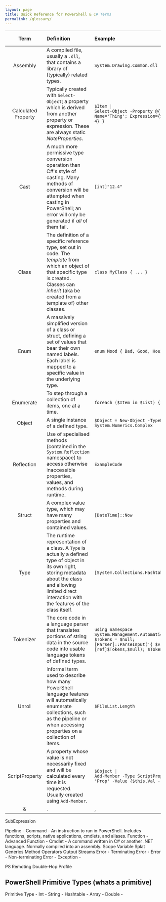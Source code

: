 ```yaml
---
layout: page
title: Quick Reference for PowerShell & C# Terms
permalink: /glossary/
---
```


| Term       | Definition | Example | Reference Link |
|:----------:|:-----------|:--------|:--------------:|
| Assembly              | A compiled file, usually a `.dll`, that contains a library of (typically) related types. | `System.Drawing.Common.dll` | [Link]() |
| Calculated Property   | Typically created with `Select-Object`; a property which is derived from another property or expression. These are always static _NoteProperties_. | `$Item`<code> &#124; </code>`Select-Object -Property @{ Name='Thing'; Expression={$_.Other + 4} }` | [Link]() |
| Cast                  | A much more permissive type conversion operation than C#'s style of casting. Many methods of conversion will be attempted when casting in PowerShell; an error will only be generated if _all_ of them fail.| `[int]"12.4"` | [PowerShell](https://blogs.msdn.microsoft.com/powershell/2013/06/11/understanding-powershells-type-conversion-magic/) &#13; [C#](https://docs.microsoft.com/en-us/dotnet/csharp/programming-guide/types/casting-and-type-conversions) |
| Class                 | The definition of a specific reference type, set out in code. The _template_ from which an object of that specific type is created. Classes can _inherit_ (aka be created from a template of) other classes. | `class MyClass { ... }` | [Link]() |(https://docs.microsoft.com/en-us/dotnet/csharp/programming-guide/classes-and-structs/classes) |
| Enum                  | A massively simplified version of a class or struct, defining a set of values that bear their own named labels. Each label is mapped to a specific value in the underlying type. | `enum Mood { Bad, Good, HouseIsOnFire }` | [PowerShell](https://social.technet.microsoft.com/wiki/contents/articles/26436.how-to-create-and-use-enums-in-powershell.aspx) &#13; [C#](https://docs.microsoft.com/en-us/dotnet/csharp/programming-guide/enumeration-types) |
| Enumerate             | To step through a collection of items, one at a time. | `foreach ($Item in $List) { ... }` | [PowerShell]() &#13; [C#](https://csharp.net-tutorials.com/control-structures/loops/) |
| Object                | A single instance of a defined type. | `$Object = New-Object -TypeName System.Numerics.Complex` | [Link]() |
| Reflection            | Use of specialised methods (contained in the `System.Reflection` namespace) to access otherwise inaccessible properties, values, and methods during runtime. |`ExampleCode` | [PowerShell](https://blog.netspi.com/using-powershell-and-reflection-api-to-invoke-methods-from-net-assemblies/) &#13; [C#](https://docs.microsoft.com/en-us/dotnet/csharp/programming-guide/concepts/reflection) |
| Struct                | A complex value type, which may have many properties and contained values. | `[DateTime]::Now` | [Link]() |
| Type                  | The runtime representation of a class. A `Type` is actually a defined type of object in its own right, storing metadata about the class and allowing limited direct interaction with the features of the class itself. | `[System.Collections.Hashtable]` | [C#](https://docs.microsoft.com/en-us/dotnet/api/system.type?view=netcore-2.1) |
| Tokenizer             | The core code in a language parser that translates portions of string data in the source code into usable language tokens of defined types. | `using namespace System.Management.Automation.Language; $Tokens = $null; [Parser]::ParseInput('{ $v = 1 }',[ref]$Tokens,$null); $Tokens` | [PowerShell](https://geekeefy.wordpress.com/2017/06/07/powershell-tokenization-and-abstract-syntax-tree/) |
| Unroll                | Informal term used to describe how many PowerShell language features will automatically enumerate collections, such as the pipeline or when accessing properties on a collection of items. | `$FileList.Length` | [PowerShell](http://www.nivot.org/blog/post/2012/03/16/PowerShell-30-Now-with-Property-Unrolling!) |
| ScriptProperty        | A property whose value is not necessarily fixed and will be calculated every time it is requested. Usually created using `Add-Member`. | `$Object`<code> &#124; </code>`Add-Member -Type ScriptProperty -Name 'Prop' -Value {$this.Val - 10}` | [Link]() |
& | . | ,
SubExpression

Pipeline -
Command - An instruction to run in PowerShell. Includes functions, scripts, native applications, cmdlets, and aliases.
Function -
Advanced Function -
Cmdlet - A command written in C# or another .NET language. Normally compiled into an assembly.
Scope
Variable
Splat
Generics
Method
Operators
Output Streams
Error - Terminating Error -
Error - Non-terminating Error -
Exception -


PS Remoting
Double-Hop
Profile

## PowerShell Primitive Types (whats a primitive)
Primitive Type -
Int -
String -
Hashtable -
Array -
Double -
